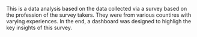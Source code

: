 This is a data analysis based on the data collected via a survey based on the profession of the survey takers. They were from various countires with varying experiences. In the end, a dashboard was designed to highligh the key insights of this survey.
